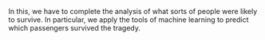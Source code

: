 In this, we have to complete the analysis of what sorts of people were likely to survive. In particular, we apply the tools of machine learning to predict which passengers survived the tragedy.
